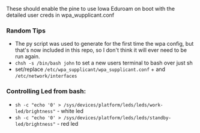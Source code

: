 These should enable the pine to use Iowa Eduroam on boot with the detailed user creds
in wpa_wupplicant.conf

### Random Tips
- The py script was used to generate for the first time the wpa config, but 
that's now included in this repo, so I don't think it will ever need to be run again.
- `chsh -s /bin/bash john` to set a new users terminal to bash over just sh
- set/replace `/etc/wpa_supplicant/wpa_supplicant.conf` + and `/etc/network/interfaces`

### Controlling Led from bash:
- `sh -c "echo '0' > /sys/devices/platform/leds/leds/work-led/brightness"` - white led
- `sh -c "echo '0' > /sys/devices/platform/leds/leds/standby-led/brightness"` - red led
